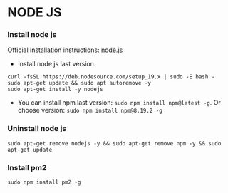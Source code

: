 # NODE JS

### Install node js
Official installation instructions: [node.js](https://github.com/nodesource/distributions/blob/master/README.md#installation-instructions)

* Install node js last version.
```shell
curl -fsSL https://deb.nodesource.com/setup_19.x | sudo -E bash -
sudo apt-get update && sudo apt autoremove -y
sudo apt-get install -y nodejs
```

* You can install npm last version: `sudo npm install npm@latest -g`. Or choose version: `sudo npm install npm@8.19.2 -g`

### Uninstall node js
```shell
sudo apt-get remove nodejs -y && sudo apt-get remove npm -y && sudo apt-get update
```

### Install pm2
```shell
sudo npm install pm2 -g
```
